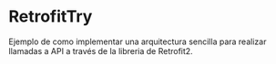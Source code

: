 # RetrofitTry

Ejemplo de como implementar una arquitectura sencilla para realizar llamadas a API a través de la libreria de Retrofit2.

